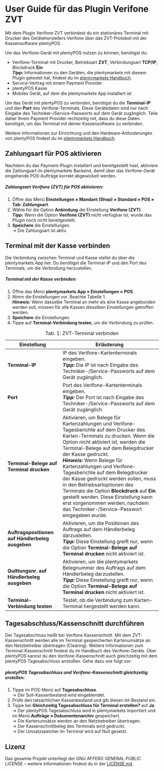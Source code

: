 # User Guide für das Plugin Verifone ZVT

Mit dem Plugin Verifone ZVT verbindest du ein stationäres Terminal mit Drucker des Geräteherstellers Verifone über das ZVT-Protokoll mit der Kassensoftware plentyPOS.

Um das Verifone-Gerät mit plentyPOS nutzen zu können, benötigst du:

* Verifone-Terminal mit Drucker, Betriebsart **ZVT**, Verbindungsart **TCP/IP**, Blockdruck **Ein** <br />
    <b><i>Tipp:</i></b> Informationen zu den Geräten, die plentymarkets mit diesem Plugin getestet hat, findest du im [plentymarkets Handbuch](https://knowledge.plentymarkets.com/de-de/manual/main/app/installieren.html#400).
* Service-Vertrag mit einem Payment Provider
* plentyPOS Kasse
* Mobiles Gerät, auf dem die plentymarkets App installiert ist

<div class="alert alert-warning" role="alert">
    Um das Gerät mit plentyPOS zu verbinden, benötigst du die <b>Terminal-IP</b> und den <b>Port</b> des Verifone-Terminals. Diese Gerätedaten sind nur nach Eingabe des Techniker-/Service-Passworts auf dem Gerät zugänglich. Teile daher Ihrem Payment Provider rechtzeitig mit, dass du diese Daten benötigst, um das Terminal mit deiner Kassensoftware zu verbinden.
</div>

Weitere Informationen zur Einrichtung und den Hardware-Anforderungen von plentyPOS findest du im [plentymarkets Handbuch](https://knowledge.plentymarkets.com/de-de/manual/main/pos/pos-einrichten.html#10).

<div class="container-toc"></div>

## Zahlungsart für POS aktivieren

Nachdem du das Payment-Plugin installiert und bereitgestellt hast, aktiviere die Zahlungsart im plentymarkets Backend, damit über das Verifone-Gerät eingehende POS-Aufträge korrekt abgewickelt werden.

##### Zahlungsart Verifone (ZVT) für POS aktivieren:

1. Öffne das Menü **Einstellungen » Mandant (Shop) » Standard » POS » Tab: Zahlungsart**.
2. Wähle für die Option **Anbindung** die Einstellung **Verifone (ZVT)**.<br />
    <b><i>Tipp:</i></b> Wenn die Option **Verifone (ZVT)** nicht verfügbar ist, wurde das Plugin noch nicht bereitgestellt.
3. **Speichere** die Einstellungen.<br />
→ Die Zahlungsart ist aktiv.

## Terminal mit der Kasse verbinden

Die Verbindung zwischen Terminal und Kasse stellst du über die plentymarkets App her. Du benötigst die Terminal-IP und den Port des Terminals, um die Verbindung herzustellen.

##### Terminal mit der Kasse verbinden:

1. Öffne das Menü **plentymarkets App » Einstellungen » POS**.
2. Nimm die Einstellungen vor. Beachte Tabelle 1. <br />
    <b><i>Hinweis:</i></b> Wenn dasselbe Terminal an mehr als eine Kasse angebunden werden soll, müssen für alle Kassen dieselben Einstellungen getroffen werden.
3. **Speichere** die Einstellungen.
4. Tippe auf **Terminal-Verbindung testen**, um die Verbindung zu prüfen.

<table>
<caption>Tab. 1: ZVT-Terminal verbinden</caption>
<thead>
<th>Einstellung</th>
<th>Erläuterung</th>
</thead>
<tbody>
<tr>
<td><b>Terminal-IP</b></td>
<td>IP des Verifone-Kartenterminals eingeben. <br />
<b><i>Tipp:</i></b> Die IP ist nach Eingabe des Techniker-/Service-Passworts auf dem Gerät zugänglich.</td>
</tr>
<tr>
<td><b>Port</b></td>
<td>Port des Verifone-Kartenterminals eingeben.<br />
<b><i>Tipp:</i></b> Der Port ist nach Eingabe des Techniker-/Service-Passworts auf dem Gerät zugänglich.</td>
</tr>
<tr>
<td><b>Terminal-Belege auf Terminal drucken</b></td>
<td>Aktivieren, um Belege für Kartenzahlungen und Verifone-Tagesberichte auf dem Drucker des Karten-Terminals zu drucken. Wenn die Option nicht aktiviert ist, werden die Terminal-Belege auf dem Belegdrucker der Kasse gedruckt. <br />
<b><i>Hinweis:</i></b> Wenn Belege für Kartenzahlungen und Verifone-Tagesberichte auf dem Belegdrucker der Kasse gedruckt werden sollen, muss in den Betriebsartoptionen des Terminals die Option <b>Blockdruck</b> auf <b>Ein</b> gestellt werden. Diese Einstellung kann erst vorgenommen werden, nachdem das Techniker-/Service-Passwort eingegeben wurde.</td>
</tr>
<tr>
<td><b>Auftragspositionen auf Händlerbeleg ausgeben</b></td>
<td>Aktivieren, um die Positionen des Auftrags auf dem Händlerbeleg darzustellen.<br />
<b><i>Tipp:</i></b> Diese Einstellung greift nur, wenn die Option <b>Terminal-Belege auf Terminal drucken</b> nicht aktiviert ist.</td>
</tr>
<tr>
<td><b>Quittungsnr. auf Händlerbeleg ausgeben</b></td>
<td>Aktivieren, um die plentymarkets Belegnummer des Auftrags auf dem Händlerbeleg darzustellen.<br />
<b><i>Tipp:</i></b> Diese Einstellung greift nur, wenn die Option <b>Terminal-Belege auf Terminal drucken</b> nicht aktiviert ist.</td>
</tr>
<tr>
<td><b>Terminal-Verbindung testen</b></td>
<td>Testet, ob die Verbindung zum Karten-Terminal hergestellt werden kann.</td>
</tr>
</tbody>
</table>

## Tagesabschluss/Kassenschnitt durchführen

Der Tagesabschluss heißt bei Verifone Kassenschnitt. Mit dem ZVT-Kassenschnitt werden alle im Terminal gespeicherten Kartenumsätze an den Netzbetreiber übertragen (Clearing). Weitere Informationen zum Terminal-Kassenschnitt findest du im Handbuch des Verifone-Geräts. Über plentyPOS kannst du den Verifone-Kassenschnitt auch gleichzeitig mit dem plentyPOS Tagesabschluss anstoßen. Gehe dazu wie folgt vor:

##### plentyPOS Tagesabschluss und Verifone-Kassenschnitt gleichzeitig erstellen:

1. Tippe im POS-Menü auf **Tagesabschluss**. <br />
→ Der Soll-Kassenbestand wird eingeblendet.
2. Prüfe den tatsächlichen Kassenbestand und gib diesen Ist-Bestand ein.
3. Tippe bei **Gleichzeitig Tagesabschluss für Terminal erstellen?** auf **Ja**. <br />
→ Der plentyPOS Tagesabschluss wird in plentymarkets importiert und im Menü **Aufträge » Dokumentenarchiv** gespeichert. <br />
→ Die Kartenumsätze werden an den Netzbetreiber übertragen. <br />
→ Der Kassenschnittbeleg des Terminals wird gedruckt. <br />
→ Der Umsatzspeicher im Terminal wird auf Null gesetzt.

## Lizenz

Das gesamte Projekt unterliegt der GNU AFFERO GENERAL PUBLIC LICENSE – weitere Informationen findest du in der [LICENSE.md](https://github.com/plentymarkets/plugin-etsy/blob/master/LICENSE.md).
